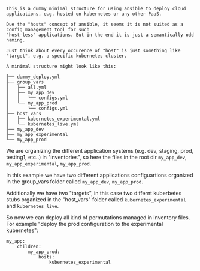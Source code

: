 ```
This is a dummy minimal structure for using ansible to deploy cloud 
applications, e.g. hosted on kubernetes or any other PaaS.

Due the "hosts" concept of ansible, it seems it is not suited as a config management tool for such 
"host-less" applications. But in the end it is just a semantically odd naming.

Just think about every occurence of "host" is just something like "target", e.g. a specific kubernetes cluster.

A minimal structure might look like this:

├── dummy_deploy.yml
├── group_vars
│   ├── all.yml
│   ├── my_app_dev
│   │   └── configs.yml
│   └── my_app_prod
│       └── configs.yml
├── host_vars
│   ├── kubernetes_experimental.yml
│   └── kubernetes_live.yml
├── my_app_dev
├── my_app_experimental
└── my_app_prod
```

We are organizing the different application systems (e.g. dev, staging, prod, testing1, etc..) in "inventories", 
so here the files in the root dir `my_app_dev`, `my_app_experimental`, `my_app_prod`. 

In this example we have two different applications configuartions organized in the group_vars folder called `my_app_dev`, `my_app_prod`. 

Additionally we have two "targets", in this case two differnt kuberbetes stubs organized in the "host_vars" folder 
called `kubernetes_experimental` and `kubernetes_live`. 

So now we can deploy all kind of permutations managed in inventory files. For example "deploy the prod configuration 
to the experimental kubernetes":

```
my_app:
    children:
        my_app_prod:
            hosts:
                kubernetes_experimental
```